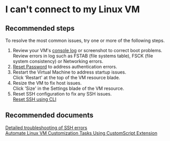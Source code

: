 <properties pageTitle="I can't connect to my Linux VM"
	description="I can't connect to my Linux VM" 
	service="Microsoft.ClassicCompute"
	resource="virtualMachines" 
	documentationCenter=""
	authors="aashu"
	resourceTags="linux"
	selfHelpType="resource"
	supportTopicIds=""
	productPesIds=""
	displayOrder="1" />

# I can't connect to my Linux VM

## **Recommended steps**
To resolve the most common issues, try one or more of the following steps.

1. Review your VM's [console log](data-blade:Microsoft_Azure_Classic_Compute.VirtualMachineSerialConsoleLogBlade) or screenshot to correct boot problems. Review errors in log such as FSTAB (file systems table), FSCK (file system consistency) or Networking errors.
3. [Reset Password](data-blade:Microsoft_Azure_Classic_Compute.PasswordResetBlade) to address authentication errors.
4. Restart the Virtual Machine to address startup issues. <br>
   Click 'Restart' at the top of the VM resource blade.
5. Resize the VM to fix host issues. <br>
Click 'Size' in the Settings blade of the VM resource.
6. Reset SSH configuration to fix any SSH issues.<br>
   [Reset SSH using CLI](https://azure.microsoft.com/documentation/articles/virtual-machines-linux-classic-reset-access/#sshconfigresetcli)

## **Recommended documents**
[Detailed troubleshooting of SSH errors](https://azure.microsoft.com/documentation/articles/virtual-machines-linux-troubleshoot-ssh-connection/#detailed-troubleshooting-of-ssh-errors) <br>
[Automate Linux VM Customization Tasks Using CustomScript Extension](https://azure.microsoft.com/blog/automate-linux-vm-customization-tasks-using-customscript-extension/)



